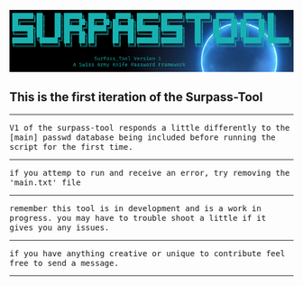 ![logo2v1.png](https://github.com/anthonymcwhite/surpass-tool/blob/main/media/logo2V1.png)

## This is the first iteration of the Surpass-Tool
<hr>
<tt>V1 of the surpass-tool responds a little differently to the [main] passwd 
database being included before running the script for the first time.</tt>
<br>
<hr noshade>
<tt>if you attemp to run and receive an error, try removing the 'main.txt' file</tt>
<br>
<hr noshade>
<tt>remember this tool is in development and is a work in progress. 
you may have to trouble shoot a little if it gives you any issues.</tt>
<br>
<hr noshade>
<tt>if you have anything creative or unique to contribute feel free to send a message.</tt>
<br>
<hr>
<br> 
